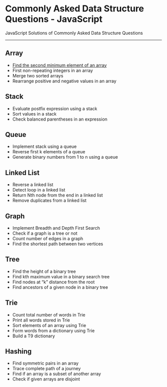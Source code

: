# Commonly Asked Data Structure Questions - JavaScript
JavaScript Solutions of Commonly Asked Data Structure Questions 
***

## Array 
* [Find the second minimum element of an array](https://github.com/okandavut/Commonly-Asked-Data-Structure-Questions-JavaScript/blob/master/array/find-the-second-minimum-element-in-array.js)
* First non-repeating integers in an array
* Merge two sorted arrays
* Rearrange positive and negative values in an array


## Stack 
* Evaluate postfix expression using a stack
* Sort values in a stack
* Check balanced parentheses in an expression

## Queue
* Implement stack using a queue
* Reverse first k elements of a queue
* Generate binary numbers from 1 to n using a queue

## Linked List
* Reverse a linked list
* Detect loop in a linked list
* Return Nth node from the end in a linked list
* Remove duplicates from a linked list

## Graph
* Implement Breadth and Depth First Search
* Check if a graph is a tree or not
* Count number of edges in a graph
* Find the shortest path between two vertices

## Tree
* Find the height of a binary tree
* Find kth maximum value in a binary search tree
* Find nodes at “k” distance from the root
* Find ancestors of a given node in a binary tree

## Trie
* Count total number of words in Trie
* Print all words stored in Trie
* Sort elements of an array using Trie
* Form words from a dictionary using Trie
* Build a T9 dictionary

## Hashing
* Find symmetric pairs in an array
* Trace complete path of a journey
* Find if an array is a subset of another array
* Check if given arrays are disjoint


